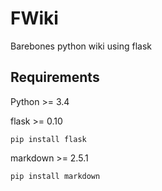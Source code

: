 FWiki
=====

Barebones python wiki using flask

Requirements
---

Python >= 3.4

flask >= 0.10

```
pip install flask
```
markdown >= 2.5.1

```
pip install markdown
```
